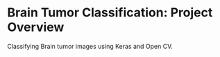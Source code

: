 # Brain Tumor Classification: Project Overview
Classifying Brain tumor images using Keras and Open CV.


